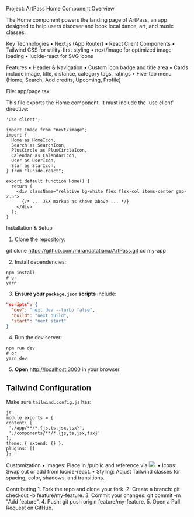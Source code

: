 Project: ArtPass Home Component
Overview

The Home component powers the landing page of ArtPass, an app designed to help users discover and book local dance, art, and music classes.

Key Technologies
	•	Next.js (App Router)
	•	React Client Components
	•	Tailwind CSS for utility-first styling
	•	next/image for optimized image loading
	•	lucide-react for SVG icons

Features
	•	Header & Navigation
	•	Custom icon badge and title area
	•	Cards include image, title, distance, category tags, ratings
	•	Five-tab menu (Home, Search, Add credits, Upcoming, Profile)
	
File: app/page.tsx

This file exports the Home component. It must include the 'use client' directive:
```
'use client';

import Image from "next/image";
import {
  Home as HomeIcon,
  Search as SearchIcon,
  PlusCircle as PlusCircleIcon,
  Calendar as CalendarIcon,
  User as UserIcon,
  Star as StarIcon,
} from "lucide-react";

export default function Home() {
  return (
    <div className="relative bg-white flex flex-col items-center gap-2.5">
      {/* ... JSX markup as shown above ... */}
    </div>
  );
}
```

Installation & Setup
1.	Clone the repository:

git clone https://github.com/mirandatatiana/ArtPass.git
cd my-app


2.	Install dependencies:
```
npm install
# or
yarn
```
3. **Ensure your `package.json` scripts** include:
```json
"scripts": {
  "dev": "next dev --turbo false",
  "build": "next build",
  "start": "next start"
}
```
4.	Run the dev server:
````
npm run dev
# or
yarn dev
````
5. **Open** [http://localhost:3000](http://localhost:3000) in your browser.

## Tailwind Configuration

Make sure `tailwind.config.js` has:

```
js
module.exports = {
content: [
 './app/**/*.{js,ts,jsx,tsx}',
 './components/**/*.{js,ts,jsx,tsx}'
],
theme: { extend: {} },
plugins: []
};
````
Customization
	•	Images: Place in /public and reference via <Image src="/filename.png" />.
	•	Icons: Swap out or add from lucide-react.
	•	Styling: Adjust Tailwind classes for spacing, color, shadows, and transitions.

Contributing
	1.	Fork the repo and clone your fork.
	2.	Create a branch: git checkout -b feature/my-feature.
	3.	Commit your changes: git commit -m "Add feature".
	4.	Push: git push origin feature/my-feature.
	5.	Open a Pull Request on GitHub.
